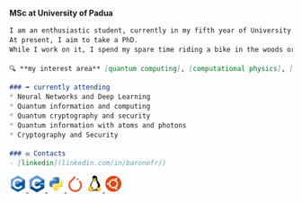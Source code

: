 **MSc at University of Padua**

```markdown
I am an enthusiastic student, currently in my fifth year of University.
At present, I aim to take a PhD. 
While I work on it, I spend my spare time riding a bike in the woods or playing piano.

🔍 **my interest area** [quantum computing], [computational physics], [deep learning]

### ➡️ currently attending
* Neural Networks and Deep Learning
* Quantum information and computing
* Quantum cryptography and security
* Quantum information with atoms and photons
* Cryptography and Security

### ✉️ Contacts
- [linkedin](linkedin.com/in/baronefr/)
```

<p align="left"> 
  <a href="https://www.cprogramming.com/" target="_blank"> <img src="https://raw.githubusercontent.com/devicons/devicon/master/icons/c/c-original.svg" alt="c" height="30"/> </a> 
  <a href="https://www.w3schools.com/cpp/" target="_blank"> <img src="https://raw.githubusercontent.com/devicons/devicon/master/icons/cplusplus/cplusplus-original.svg" alt="cplusplus" height="30"/> </a>
  <a href="https://www.python.org" target="_blank"> <img src="https://raw.githubusercontent.com/devicons/devicon/master/icons/python/python-original.svg" alt="python" height="30"/> </a>
  <a href="https://pytorch.org/" target="_blank"> <img src="https://github.com/devicons/devicon/blob/master/icons/pytorch/pytorch-original.svg" alt="pytorch" height="30"/></a> 
  <a href="https://www.linux.org/" target="_blank"> <img src="https://raw.githubusercontent.com/devicons/devicon/master/icons/linux/linux-original.svg" alt="linux" height="30"/> </a> 
  <a href="https://ubuntu.com/" target="_blank"> <img src="https://github.com/devicons/devicon/blob/master/icons/ubuntu/ubuntu-plain.svg" alt="ubuntu" height="30"/> </a> 
</p>
